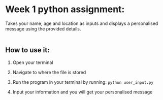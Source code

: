 # Week 1 python assignment:<br>
Takes your name, age and location as inputs and displays a personalised message using the provided details.<br>
<br>

## How to use it:

1. Open your terminal

2. Navigate to where the file is stored

3. Run the program in your terminal by running: ```python user_input.py```
  
4. Input your information and you will get your personalised message
